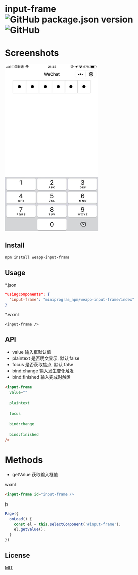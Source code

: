 # input-frame  ![GitHub package.json version](https://img.shields.io/github/package-json/v/xjh22222228/weapp-input-frame) ![GitHub](https://img.shields.io/github/license/xjh22222228/weapp-input-frame)


# Screenshots
<img src="src/assets/demo.jpg" width="300" alt="demo" />


## Install
```bash
npm install weapp-input-frame
```

## Usage
*.json
```json
"usingComponents": {
  "input-frame": "miniprogram_npm/weapp-input-frame/index"
}
```

*.wxml
```
<input-frame />
```


## API
- value 输入框默认值
- plaintext 是否明文显示, 默认 false
- focus 是否获取焦点, 默认 false
- bind:change 输入发生变化触发
- bind:finished 输入完成时触发

```html
<input-frame
  value=""

  plaintext

  focus

  bind:change

  bind:finished
/>
```

# Methods

- getValue 获取输入框值

wxml
```html
<input-frame id="input-frame />
```

js
```js
Page({
  onLoad() {
    const el = this.selectComponent('#input-frame');
    el.getValue();
  }
})
```




## License
[MIT](https://opensource.org/licenses/MIT)

